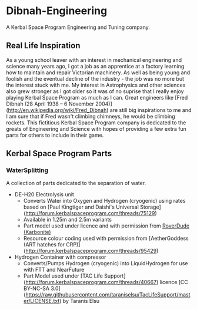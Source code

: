 Dibnah-Engineering
==================

A Kerbal Space Program Engineering and Tuning company.

Real Life Inspiration
---------------------

As a young school leaver with an interest in mechanical engineering and science
many years ago, I got a job as an apprentice at a factory learning how to
maintain and repair Victorian machinery. As well as being young and foolish and
the eventual decline of the industry - the job was no more but the interest
stuck with me.
My interest in Astrophysics and other sciences also grew stronger as I got older
so it was of no suprise that I really enjoy playing Kerbal Space Program as much
as I can.
Great engineers like [Fred Dibnah (28 April 1938 – 6 November 2004)]
(http://en.wikipedia.org/wiki/Fred_Dibnah) are still big inspirations to me and
I am sure that if Fred wasn't climbing chimneys, he would be climbing rockets.
This fictitious Kerbal Space Program company is dedicated to the greats of
Engineering and Science with hopes of providing a few extra fun parts for others
to include in their game.

Kerbal Space Program Parts
--------------------------

### WaterSplitting ###

A collection of parts dedicated to the separation of water.
* DE-H20 Electrolysis unit
  - ﻿Converts Water into Oxygen and Hydrogen (cryogenic) using rates based on
    [Paul Kingtiger and Daishi's Universal Storage]
    (http://forum.kerbalspaceprogram.com/threads/75129)
  - Available in 1.25m and 2.5m variants
  - Part model used under licence and with permission from
    [RoverDude (Karbonite)](http://forum.kerbalspaceprogram.com/threads/89401)
  - Resource colour coding used with permission from
    [AetherGoddess (ART hatches for CRP)]
    (http://forum.kerbalspaceprogram.com/threads/95429)
* Hydrogen Container with compressor
  - Converts/Pumps Hydrogen (cryogenic) into LiquidHydrogen for use with FTT and
    NearFuture
  - Part Model used under [TAC Life Support]
    (http://forum.kerbalspaceprogram.com/threads/40667)
    licence [CC BY-NC-SA 3.0]
    (https://raw.githubusercontent.com/taraniselsu/TacLifeSupport/master/LICENSE.txt)
    by Taranis Elsu
